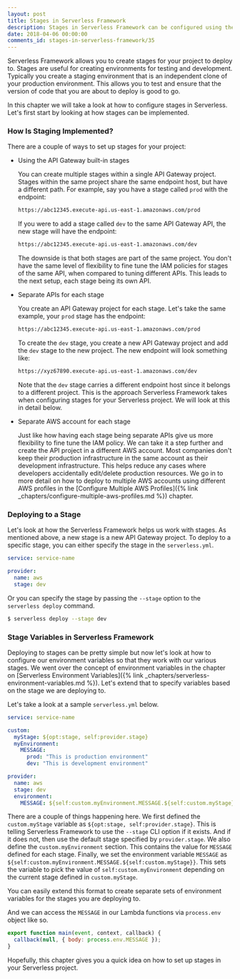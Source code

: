 ```yaml
---
layout: post
title: Stages in Serverless Framework
description: Stages in Serverless Framework can be configured using the "stage:" setting in serverless.yml. You can also deploy to a stage using the "--stage" option in the "serverless deploy" command. To configure environment variables for the different stages, use the custom variables in the serverless.yml.
date: 2018-04-06 00:00:00
comments_id: stages-in-serverless-framework/35
---
```


Serverless Framework allows you to create stages for your project to deploy to. Stages are useful for creating environments for testing and development. Typically you create a staging environment that is an independent clone of your production environment. This allows you to test and ensure that the version of code that you are about to deploy is good to go.

In this chapter we will take a look at how to configure stages in Serverless. Let's first start by looking at how stages can be implemented.


### How Is Staging Implemented?

There are a couple of ways to set up stages for your project:

- Using the API Gateway built-in stages

  You can create multiple stages within a single API Gateway project. Stages within the same project share the same endpoint host, but have a different path. For example, say you have a stage called `prod` with the endpoint:

  ``` txt
  https://abc12345.execute-api.us-east-1.amazonaws.com/prod
  ```

  If you were to add a stage called `dev` to the same API Gateway API, the new stage will have the endpoint:

  ``` txt
  https://abc12345.execute-api.us-east-1.amazonaws.com/dev
  ```  

  The downside is that both stages are part of the same project. You don't have the same level of flexibility to fine tune the IAM policies for stages of the same API, when compared to tuning different APIs. This leads to the next setup, each stage being its own API.

- Separate APIs for each stage

  You create an API Gateway project for each stage. Let's take the same example, your `prod` stage has the endpoint:

  ``` txt
  https://abc12345.execute-api.us-east-1.amazonaws.com/prod
  ```

  To create the `dev` stage, you create a new API Gateway project and add the `dev` stage to the new project. The new endpoint will look something like:

  ``` txt
  https://xyz67890.execute-api.us-east-1.amazonaws.com/dev
  ```

  Note that the `dev` stage carries a different endpoint host since it belongs to a different project. This is the approach Serverless Framework takes when configuring stages for your Serverless project. We will look at this in detail below.

- Separate AWS account for each stage

  Just like how having each stage being separate APIs give us more flexibility to fine tune the IAM policy. We can take it a step further and create the API project in a different AWS account. Most companies don't keep their production infrastructure in the same account as their development infrastructure. This helps reduce any cases where developers accidentally edit/delete production resources. We go in to more detail on how to deploy to multiple AWS accounts using different AWS profiles in the [Configure Multiple AWS Profiles]({% link _chapters/configure-multiple-aws-profiles.md %}) chapter.


### Deploying to a Stage

Let's look at how the Serverless Framework helps us work with stages. As mentioned above, a new stage is a new API Gateway project. To deploy to a specific stage, you can either specify the stage in the `serverless.yml`.

``` yml
service: service-name

provider:
  name: aws
  stage: dev
```

Or you can specify the stage by passing the `--stage` option to the `serverless deploy` command.

``` bash
$ serverless deploy --stage dev
```


### Stage Variables in Serverless Framework

Deploying to stages can be pretty simple but now let's look at how to configure our environment variables so that they work with our various stages. We went over the concept of environment variables in the chapter on [Serverless Environment Variables]({% link _chapters/serverless-environment-variables.md %}). Let's extend that to specify variables based on the stage we are deploying to.

Let's take a look at a sample `serverless.yml` below.

``` yml
service: service-name

custom:
  myStage: ${opt:stage, self:provider.stage}
  myEnvironment:
    MESSAGE:
      prod: "This is production environment"
      dev: "This is development environment"

provider:
  name: aws
  stage: dev
  environment:
    MESSAGE: ${self:custom.myEnvironment.MESSAGE.${self:custom.myStage}}
```

There are a couple of things happening here. We first defined the `custom.myStage` variable as `${opt:stage, self:provider.stage}`. This is telling Serverless Framework to use the `--stage` CLI option if it exists. And if it does not, then use the default stage specified by `provider.stage`. We also define the `custom.myEnvironment` section. This contains the value for `MESSAGE` defined for each stage. Finally, we set the environment variable `MESSAGE` as `${self:custom.myEnvironment.MESSAGE.${self:custom.myStage}}`. This sets the variable to pick the value of `self:custom.myEnvironment` depending on the current stage defined in `custom.myStage`.

You can easily extend this format to create separate sets of environment variables for the stages you are deploying to.

And we can access the `MESSAGE` in our Lambda functions via `process.env` object like so.

``` javascript
export function main(event, context, callback) {
  callback(null, { body: process.env.MESSAGE });
}
```

Hopefully, this chapter gives you a quick idea on how to set up stages in your Serverless project.
